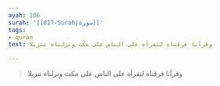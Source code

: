 ```yaml
---
ayah: 106
surah: '[[017-Surah|سورة]]'
tags:
- quran
text: وقرآنا فرقناه لتقرأه على الناس على مكث ونزلناه تنزيلا

---
```

> وقرآنا فرقناه لتقرأه على الناس على مكث ونزلناه تنزيلا
